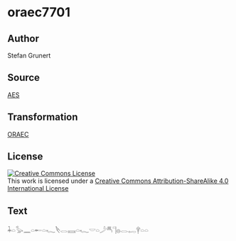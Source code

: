 # oraec7701

## Author

Stefan Grunert

## Source

[AES](https://github.com/simondschweitzer/aes)

## Transformation

[ORAEC](https://oraec.github.io/)

## License

<a rel="license" href="http://creativecommons.org/licenses/by-sa/4.0/"><img alt="Creative Commons License" style="border-width:0" src="https://i.creativecommons.org/l/by-sa/4.0/88x31.png" /></a><br />This work is licensed under a <a rel="license" href="http://creativecommons.org/licenses/by-sa/4.0/">Creative Commons Attribution-ShareAlike 4.0 International License</a>

## Text

𓇓𓏏𓅭𓈖𓏏𓄡𓏏𓆑𓌸𓂋𓈘𓏏𓆑𓎟𓏏𓌳𓄪𓊹𓐍𓂋𓉻𓋁𓏏𓏏<br>
